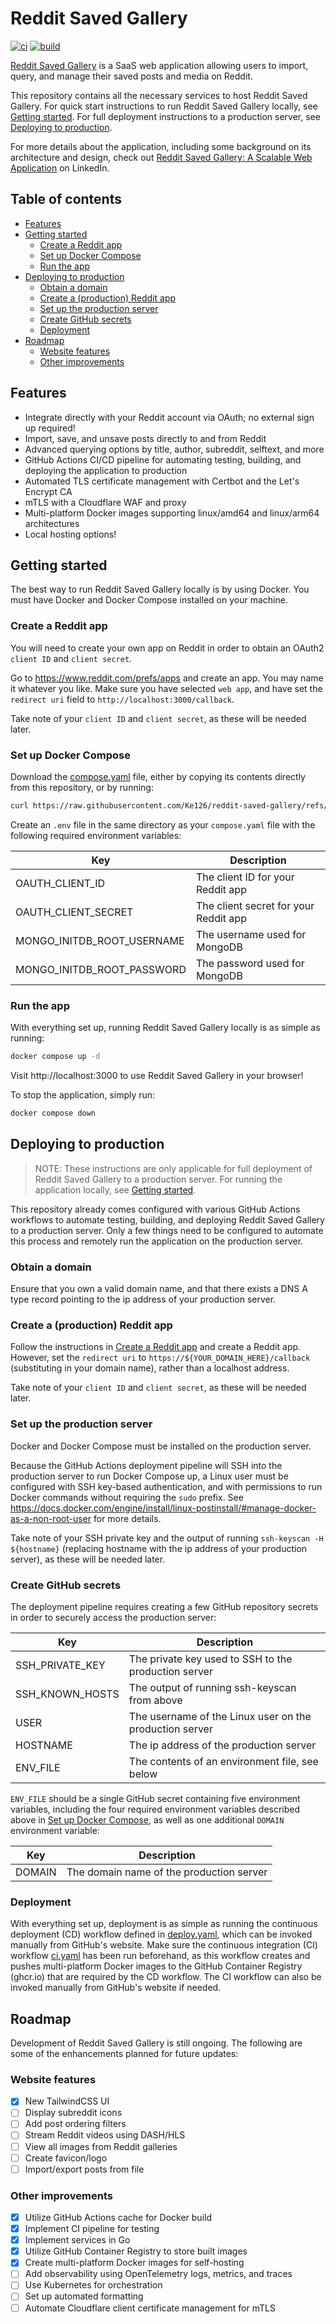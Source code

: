 # Reddit Saved Gallery

[![ci](https://github.com/ke126/reddit-saved-gallery/actions/workflows/ci.yaml/badge.svg)](https://github.com/Ke126/reddit-saved-gallery/actions/workflows/ci.yaml)
[![build](https://github.com/ke126/reddit-saved-gallery/actions/workflows/deploy.yaml/badge.svg)](https://github.com/Ke126/reddit-saved-gallery/actions/workflows/deploy.yaml)

[Reddit Saved Gallery](https://savedgallery.net) is a SaaS web application allowing users to import, query, and manage their saved posts and media on Reddit.

This repository contains all the necessary services to host Reddit Saved Gallery. For quick start instructions to run Reddit Saved Gallery locally, see [Getting started](#getting-started). For full deployment instructions to a production server, see [Deploying to production](#deploying-to-production).

For more details about the application, including some background on its architecture and design, check out [Reddit Saved Gallery: A Scalable Web Application](https://www.linkedin.com/pulse/reddit-saved-gallery-scalable-web-application-kevin-chen-vztde/) on LinkedIn.

## Table of contents

- [Features](#features)
- [Getting started](#getting-started)
    - [Create a Reddit app](#create-a-reddit-app)
    - [Set up Docker Compose](#set-up-docker-compose)
    - [Run the app](#run-the-app)
- [Deploying to production](#deploying-to-production)
    - [Obtain a domain](#obtain-a-domain)
    - [Create a (production) Reddit app](#create-a-production-reddit-app)
    - [Set up the production server](#set-up-the-production-server)
    - [Create GitHub secrets](#create-github-secrets)
    - [Deployment](#deployment)
- [Roadmap](#roadmap)
    - [Website features](#website-features)
    - [Other improvements](#other-improvements)

## Features

- Integrate directly with your Reddit account via OAuth; no external sign up required!
- Import, save, and unsave posts directly to and from Reddit
- Advanced querying options by title, author, subreddit, selftext, and more
- GitHub Actions CI/CD pipeline for automating testing, building, and deploying the application to production
- Automated TLS certificate management with Certbot and the Let's Encrypt CA
- mTLS with a Cloudflare WAF and proxy
- Multi-platform Docker images supporting linux/amd64 and linux/arm64 architectures
- Local hosting options!

## Getting started

The best way to run Reddit Saved Gallery locally is by using Docker. You must have Docker and Docker Compose installed on your machine.

### Create a Reddit app

You will need to create your own app on Reddit in order to obtain an OAuth2 `client ID` and `client secret`.

Go to https://www.reddit.com/prefs/apps and create an app. You may name it whatever you like. Make sure you have selected `web app`, and have set the `redirect uri` field to `http://localhost:3000/callback`.

Take note of your `client ID` and `client secret`, as these will be needed later.

### Set up Docker Compose

Download the [compose.yaml](./compose.yaml) file, either by copying its contents directly from this repository, or by running:
```bash
curl https://raw.githubusercontent.com/Ke126/reddit-saved-gallery/refs/heads/main/compose.yaml > ./compose.yaml
```

Create an `.env` file in the same directory as your `compose.yaml` file with the following required environment variables:

| Key                        | Description                           |
| -------------------------- | ------------------------------------- |
| OAUTH_CLIENT_ID            | The client ID for your Reddit app     |
| OAUTH_CLIENT_SECRET        | The client secret for your Reddit app |
| MONGO_INITDB_ROOT_USERNAME | The username used for MongoDB         |
| MONGO_INITDB_ROOT_PASSWORD | The password used for MongoDB         |

### Run the app

With everything set up, running Reddit Saved Gallery locally is as simple as running:
```bash
docker compose up -d
```

Visit http://localhost:3000 to use Reddit Saved Gallery in your browser!

To stop the application, simply run:
```bash
docker compose down
```

## Deploying to production

> NOTE: These instructions are only applicable for full deployment of Reddit Saved Gallery to a production server. For running the application locally, see [Getting started](#getting-started).

This repository already comes configured with various GitHub Actions workflows to automate testing, building, and deploying Reddit Saved Gallery to a production server. Only a few things need to be configured to automate this process and remotely run the application on the production server.

### Obtain a domain

Ensure that you own a valid domain name, and that there exists a DNS A type record pointing to the ip address of your production server.

### Create a (production) Reddit app

Follow the instructions in [Create a Reddit app](#create-a-reddit-app) and create a Reddit app. However, set the `redirect uri` to `https://${YOUR_DOMAIN_HERE}/callback` (substituting in your domain name), rather than a localhost address.

Take note of your `client ID` and `client secret`, as these will be needed later.

### Set up the production server

Docker and Docker Compose must be installed on the production server.

Because the GitHub Actions deployment pipeline will SSH into the production server to run Docker Compose up, a Linux user must be configured with SSH key-based authentication, and with permissions to run Docker commands without requiring the `sudo` prefix. See https://docs.docker.com/engine/install/linux-postinstall/#manage-docker-as-a-non-root-user for more details.

Take note of your SSH private key and the output of running `ssh-keyscan -H ${hostname}` (replacing hostname with the ip address of your production server), as these will be needed later.

### Create GitHub secrets

The deployment pipeline requires creating a few GitHub repository secrets in order to securely access the production server:

| Key             | Description                                             |
| --------------- | ------------------------------------------------------- |
| SSH_PRIVATE_KEY | The private key used to SSH to the production server    |
| SSH_KNOWN_HOSTS | The output of running ssh-keyscan from above            |
| USER            | The username of the Linux user on the production server |
| HOSTNAME        | The ip address of the production server                 |
| ENV_FILE        | The contents of an environment file, see below          |

`ENV_FILE` should be a single GitHub secret containing five environment variables, including the four required environment variables described above in [Set up Docker Compose](#set-up-docker-compose), as well as one additional `DOMAIN` environment variable:

| Key    | Description                              |
| ------ | ---------------------------------------- |
| DOMAIN | The domain name of the production server |

### Deployment

With everything set up, deployment is as simple as running the continuous deployment (CD) workflow defined in [deploy.yaml](./.github/workflows/deploy.yaml), which can be invoked manually from GitHub's website. Make sure the continuous integration (CI) workflow [ci.yaml](./.github/workflows/ci.yaml) has been run beforehand, as this workflow creates and pushes multi-platform Docker images to the GitHub Container Registry (ghcr.io) that are required by the CD workflow. The CI workflow can also be invoked manually from GitHub's website if needed.

## Roadmap

Development of Reddit Saved Gallery is still ongoing. The following are some of the enhancements planned for future updates:

### Website features

- [x] New TailwindCSS UI
- [ ] Display subreddit icons
- [ ] Add post ordering filters
- [ ] Stream Reddit videos using DASH/HLS
- [ ] View all images from Reddit galleries
- [ ] Create favicon/logo
- [ ] Import/export posts from file

### Other improvements

- [x] Utilize GitHub Actions cache for Docker build
- [x] Implement CI pipeline for testing
- [x] Implement services in Go
- [x] Utilize GitHub Container Registry to store built images
- [x] Create multi-platform Docker images for self-hosting
- [ ] Add observability using OpenTelemetry logs, metrics, and traces
- [ ] Use Kubernetes for orchestration
- [ ] Set up automated formatting
- [ ] Automate Cloudflare client certificate management for mTLS
